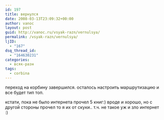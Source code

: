 ```yaml
---
id: 197
title: вернулся
date: 2008-03-13T23:09:32+00:00
author: vanoc
layout: post
guid: http://vanoc.ru/vsyak-razn/vernulsya/
permalink: /vsyak-razn/vernulsya/
ljID:
  - "167"
dsq_thread_id:
  - "164630231"
categories:
  - всяк-разн
tags:
  - corbina
---
```

переход на корбину завершился. осталось настроить маршрутизацию и все будет тип топ.

кстати, пока не было интернета прочел 5 книг:) вроде и хорошо, но с другой стороны прочел то я их от скуки.. т.ч. не такое уж и зло интернет :)